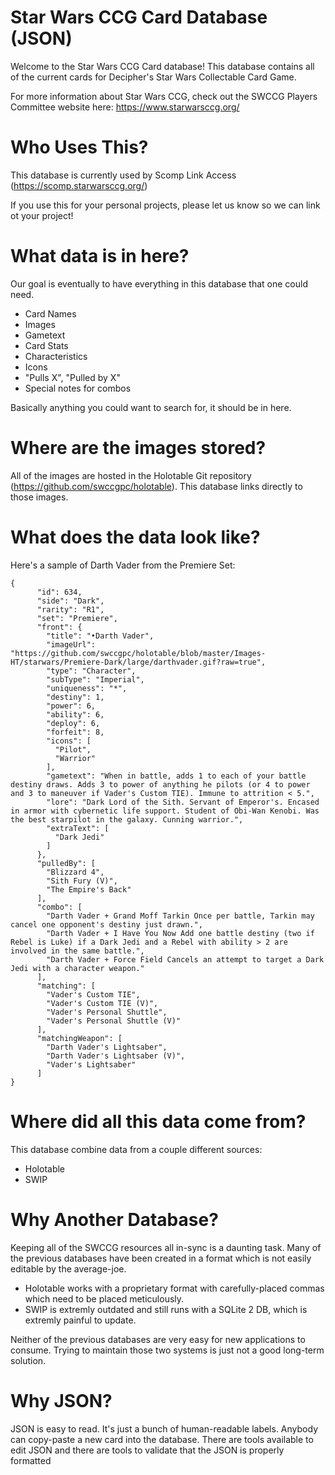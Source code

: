 # Star Wars CCG Card Database  (JSON)
Welcome to the Star Wars CCG Card database! This database contains all of the current cards for Decipher's Star Wars Collectable Card Game.

For more information about Star Wars CCG, check out the SWCCG Players Committee website here: https://www.starwarsccg.org/


# Who Uses This?
This database is currently used by Scomp Link Access (https://scomp.starwarsccg.org/)

If you use this for your personal projects, please let us know so we can link ot your project!


# What data is in here?
Our goal is eventually to have everything in this database that one could need.
- Card Names
- Images
- Gametext
- Card Stats
- Characteristics
- Icons
- "Pulls X", "Pulled by X"
- Special notes for combos

Basically anything you could want to search for, it should be in here.


# Where are the images stored?
All of the images are hosted in the Holotable Git repository (https://github.com/swccgpc/holotable). This database links directly to those images.


# What does the data look like?
Here's a sample of Darth Vader from the Premiere Set:
```
{
      "id": 634,
      "side": "Dark",
      "rarity": "R1",
      "set": "Premiere",
      "front": {
        "title": "•Darth Vader",
        "imageUrl": "https://github.com/swccgpc/holotable/blob/master/Images-HT/starwars/Premiere-Dark/large/darthvader.gif?raw=true",
        "type": "Character",
        "subType": "Imperial",
        "uniqueness": "*",
        "destiny": 1,
        "power": 6,
        "ability": 6,
        "deploy": 6,
        "forfeit": 8,
        "icons": [
          "Pilot",
          "Warrior"
        ],
        "gametext": "When in battle, adds 1 to each of your battle destiny draws. Adds 3 to power of anything he pilots (or 4 to power and 3 to maneuver if Vader's Custom TIE). Immune to attrition < 5.",
        "lore": "Dark Lord of the Sith. Servant of Emperor's. Encased in armor with cybernetic life support. Student of Obi-Wan Kenobi. Was the best starpilot in the galaxy. Cunning warrior.",
        "extraText": [
          "Dark Jedi"
        ]
      },
      "pulledBy": [
        "Blizzard 4",
        "Sith Fury (V)",
        "The Empire's Back"
      ],
      "combo": [
        "Darth Vader + Grand Moff Tarkin Once per battle, Tarkin may cancel one opponent's destiny just drawn.",
        "Darth Vader + I Have You Now Add one battle destiny (two if Rebel is Luke) if a Dark Jedi and a Rebel with ability > 2 are involved in the same battle.",
        "Darth Vader + Force Field Cancels an attempt to target a Dark Jedi with a character weapon."
      ],
      "matching": [
        "Vader's Custom TIE",
        "Vader's Custom TIE (V)",
        "Vader's Personal Shuttle",
        "Vader's Personal Shuttle (V)"
      ],
      "matchingWeapon": [
        "Darth Vader's Lightsaber",
        "Darth Vader's Lightsaber (V)",
        "Vader's Lightsaber"
      ]
}
```

# Where did all this data come from?
This database combine data from a couple different sources:
- Holotable
- SWIP

# Why Another Database?
Keeping all of the SWCCG resources all in-sync is a daunting task. Many of the previous databases have been created in a format which is not easily editable by the average-joe.  
- Holotable works with a proprietary format with carefully-placed commas which need to be placed meticulously.  
- SWIP is extremly outdated and still runs with a SQLite 2 DB, which is extremly painful to update.

Neither of the previous databases are very easy for new applications to consume. Trying to maintain those two systems is just not a good long-term solution. 


# Why JSON?
JSON is easy to read.  It's just a bunch of human-readable labels. Anybody can copy-paste a new card into the database. There are tools available to edit JSON and there are tools to validate that the JSON is properly formatted

